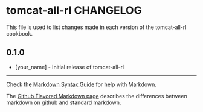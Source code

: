 tomcat-all-rl CHANGELOG
=======================

This file is used to list changes made in each version of the tomcat-all-rl cookbook.

0.1.0
-----
- [your_name] - Initial release of tomcat-all-rl

- - -
Check the [Markdown Syntax Guide](http://daringfireball.net/projects/markdown/syntax) for help with Markdown.

The [Github Flavored Markdown page](http://github.github.com/github-flavored-markdown/) describes the differences between markdown on github and standard markdown.
